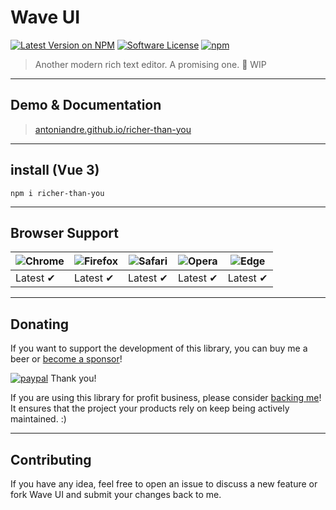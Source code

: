 # Wave UI

[![Latest Version on NPM](https://img.shields.io/npm/v/richer-than-you.svg)](https://npmjs.com/package/richer-than-you)
[![Software License](https://img.shields.io/badge/license-MIT-brightgreen.svg)](LICENSE.md)
[![npm](https://img.shields.io/npm/dt/richer-than-you.svg)](https://www.npmjs.com/package/richer-than-you)
<!-- [![npm](https://img.shields.io/npm/dw/richer-than-you.svg)](https://www.npmjs.com/package/richer-than-you) -->

> Another modern rich text editor. A promising one. 🚧 WIP

___

## Demo & Documentation
> [antoniandre.github.io/richer-than-you](https://antoniandre.github.io/richer-than-you)

___

## install (Vue 3)
```
npm i richer-than-you
```

___

## Browser Support
![Chrome](https://raw.github.com/alrra/browser-logos/master/src/chrome/chrome_48x48.png) | ![Firefox](https://raw.github.com/alrra/browser-logos/master/src/firefox/firefox_48x48.png) | ![Safari](https://raw.github.com/alrra/browser-logos/master/src/safari/safari_48x48.png) | ![Opera](https://raw.github.com/alrra/browser-logos/master/src/opera/opera_48x48.png) | ![Edge](https://raw.github.com/alrra/browser-logos/master/src/edge/edge_48x48.png) |
| --- | --- | --- | --- | --- |
Latest ✔ | Latest ✔ | Latest ✔ | Latest ✔ | Latest ✔ |

___

## Donating

If you want to support the development of this library, you can buy me a beer or [become a sponsor](https://github.com/sponsors/antoniandre)!

[![paypal](https://www.paypalobjects.com/en_AU/i/btn/btn_donateCC_LG.gif)](https://www.paypal.me/antoniandre1)
Thank you!

If you are using this library for profit business, please consider [backing me](https://github.com/sponsors/antoniandre)!
It ensures that the project your products rely on keep being actively maintained. :)
___

## Contributing

If you have any idea, feel free to open an issue to discuss a new feature or fork Wave UI and submit your changes back to me.

